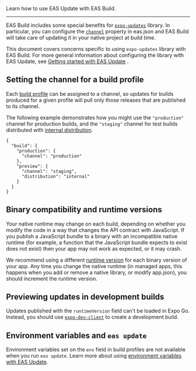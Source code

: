 Learn how to use EAS Update with EAS Build.

___

EAS Build includes some special benefits for [`expo-updates`](https://docs.expo.dev/versions/latest/sdk/updates/) library. In particular, you can configure the [`channel`](https://docs.expo.dev/eas-update/how-it-works/#distributing-builds) property in eas.json and EAS Build will take care of updating it in your native project at build time.

This document covers concerns specific to using `expo-updates` library with EAS Build. For more general information about configuring the library with EAS Update, see [Getting started with EAS Update](https://docs.expo.dev/eas-update/getting-started/) .

## Setting the channel for a build profile[](https://docs.expo.dev/eas-workflows/get-started/#setting-the-channel-for-a-build-profile)

Each [build profile](https://docs.expo.dev/build/eas-json/#build-profiles) can be assigned to a channel, so updates for builds produced for a given profile will pull only those releases that are published to its channel.

The following example demonstrates how you might use the `"production"` channel for production builds, and the `"staging"` channel for test builds distributed with [internal distribution](https://docs.expo.dev/build/internal-distribution/).

```
{
  "build": {
    "production": {
      "channel": "production"
    },
    "preview": {
      "channel": "staging",
      "distribution": "internal"
    }
  }
}
```

## Binary compatibility and runtime versions[](https://docs.expo.dev/eas-workflows/get-started/#binary-compatibility-and-runtime-versions)

Your native runtime may change on each build, depending on whether you modify the code in a way that changes the API contract with JavaScript. If you publish a JavaScript bundle to a binary with an incompatible native runtime (for example, a function that the JavaScript bundle expects to exist does not exist) then your app may not work as expected, or it may crash.

We recommend using a different [runtime version](https://docs.expo.dev/distribution/runtime-versions/) for each binary version of your app. Any time you change the native runtime (in managed apps, this happens when you add or remove a native library, or modify app.json), you should increment the runtime version.

## Previewing updates in development builds[](https://docs.expo.dev/eas-workflows/get-started/#previewing-updates-in-development-builds)

Updates published with the `runtimeVersion` field can't be loaded in Expo Go. Instead, you should use [`expo-dev-client`](https://docs.expo.dev/versions/latest/sdk/dev-client/) to create a development build.

## Environment variables and `eas update`[](https://docs.expo.dev/eas-workflows/get-started/#environment-variables-and-eas-update)

Environment variables set on the `env` field in build profiles are not available when you run `eas update`. Learn more about using [environment variables with EAS Update](https://docs.expo.dev/eas-update/environment-variables/).